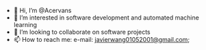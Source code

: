 - 👋 Hi, I’m @Acervans
- 👀 I’m interested in software development and automated machine learning
- 💞️ I’m looking to collaborate on software projects
- 📫 How to reach me: e-mail: javierwang01052001@gmail.com;

<!---
Acervans/Acervans is a ✨ special ✨ repository because its `README.md` (this file) appears on your GitHub profile.
You can click the Preview link to take a look at your changes.
--->
